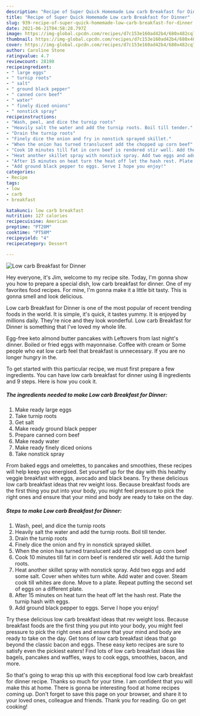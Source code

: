 ```yaml
---
description: "Recipe of Super Quick Homemade Low carb Breakfast for Dinner"
title: "Recipe of Super Quick Homemade Low carb Breakfast for Dinner"
slug: 939-recipe-of-super-quick-homemade-low-carb-breakfast-for-dinner
date: 2021-06-21T04:58:28.797Z
image: https://img-global.cpcdn.com/recipes/d7c153e160ad42b4/680x482cq70/low-carb-breakfast-for-dinner-recipe-main-photo.jpg
thumbnail: https://img-global.cpcdn.com/recipes/d7c153e160ad42b4/680x482cq70/low-carb-breakfast-for-dinner-recipe-main-photo.jpg
cover: https://img-global.cpcdn.com/recipes/d7c153e160ad42b4/680x482cq70/low-carb-breakfast-for-dinner-recipe-main-photo.jpg
author: Caroline Stone
ratingvalue: 4.7
reviewcount: 28190
recipeingredient:
- " large eggs"
- " turnip roots"
- " salt"
- " ground black pepper"
- " canned corn beef"
- " water"
- " finely diced onions"
- " nonstick spray"
recipeinstructions:
- "Wash, peel, and dice the turnip roots"
- "Heavily salt the water and add the turnip roots. Boil till tender."
- "Drain the turnip roots"
- "Finely dice the onion and fry in nonstick sprayed skillet."
- "When the onion has turned translucent add the chopped up corn beef"
- "Cook 10 minutes till fat in corn beef is rendered stir well. Add the turnip roots."
- "Heat another skillet spray with nonstick spray. Add two eggs and add some salt. Cover when whites turn white. Add water and cover. Steam cook till whites are done. Move to a plate. Repeat putting the second set of eggs on a different plate."
- "After 15 minutes on heat turn the heat off let the hash rest. Plate the turnip hash with eggs."
- "Add ground black pepper to eggs. Serve I hope you enjoy!"
categories:
- Recipe
tags:
- low
- carb
- breakfast

katakunci: low carb breakfast 
nutrition: 127 calories
recipecuisine: American
preptime: "PT20M"
cooktime: "PT58M"
recipeyield: "4"
recipecategory: Dessert

---
```



![Low carb Breakfast for Dinner](https://img-global.cpcdn.com/recipes/d7c153e160ad42b4/680x482cq70/low-carb-breakfast-for-dinner-recipe-main-photo.jpg)

Hey everyone, it's Jim, welcome to my recipe site. Today, I'm gonna show you how to prepare a special dish, low carb breakfast for dinner. One of my favorites food recipes. For mine, I'm gonna make it a little bit tasty. This is gonna smell and look delicious.

Low carb Breakfast for Dinner is one of the most popular of recent trending foods in the world. It is simple, it's quick, it tastes yummy. It is enjoyed by millions daily. They're nice and they look wonderful. Low carb Breakfast for Dinner is something that I've loved my whole life.

Egg-free keto almond butter pancakes with Leftovers from last night&#39;s dinner. Boiled or fried eggs with mayonnaise. Coffee with cream or Some people who eat low carb feel that breakfast is unnecessary. If you are no longer hungry in the.


To get started with this particular recipe, we must first prepare a few ingredients. You can have low carb breakfast for dinner using 8 ingredients and 9 steps. Here is how you cook it.

<!--inarticleads1-->

##### The ingredients needed to make Low carb Breakfast for Dinner:

1. Make ready  large eggs
1. Take  turnip roots
1. Get  salt
1. Make ready  ground black pepper
1. Prepare  canned corn beef
1. Make ready  water
1. Make ready  finely diced onions
1. Take  nonstick spray


From baked eggs and omelettes, to pancakes and smoothies, these recipes will help keep you energised. Set yourself up for the day with this healthy veggie breakfast with eggs, avocado and black beans. Try these delicious low carb breakfast ideas that rev weight loss. Because breakfast foods are the first thing you put into your body, you might feel pressure to pick the right ones and ensure that your mind and body are ready to take on the day. 

<!--inarticleads2-->

##### Steps to make Low carb Breakfast for Dinner:

1. Wash, peel, and dice the turnip roots
1. Heavily salt the water and add the turnip roots. Boil till tender.
1. Drain the turnip roots
1. Finely dice the onion and fry in nonstick sprayed skillet.
1. When the onion has turned translucent add the chopped up corn beef
1. Cook 10 minutes till fat in corn beef is rendered stir well. Add the turnip roots.
1. Heat another skillet spray with nonstick spray. Add two eggs and add some salt. Cover when whites turn white. Add water and cover. Steam cook till whites are done. Move to a plate. Repeat putting the second set of eggs on a different plate.
1. After 15 minutes on heat turn the heat off let the hash rest. Plate the turnip hash with eggs.
1. Add ground black pepper to eggs. Serve I hope you enjoy!


Try these delicious low carb breakfast ideas that rev weight loss. Because breakfast foods are the first thing you put into your body, you might feel pressure to pick the right ones and ensure that your mind and body are ready to take on the day. Get tons of low carb breakfast ideas that go beyond the classic bacon and eggs. These easy keto recipes are sure to satisfy even the pickiest eaters! Find lots of low carb breakfast ideas like bagels, pancakes and waffles, ways to cook eggs, smoothies, bacon, and more. 

So that's going to wrap this up with this exceptional food low carb breakfast for dinner recipe. Thanks so much for your time. I am confident that you will make this at home. There is gonna be interesting food at home recipes coming up. Don't forget to save this page on your browser, and share it to your loved ones, colleague and friends. Thank you for reading. Go on get cooking!
